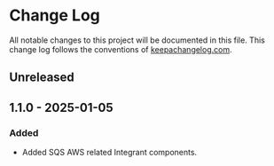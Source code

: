 # Change Log

All notable changes to this project will be documented in this file. This change log follows the conventions
of [keepachangelog.com](http://keepachangelog.com/).

## Unreleased

## 1.1.0 - 2025-01-05

### Added

- Added SQS AWS related Integrant components.
